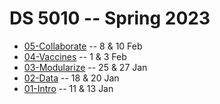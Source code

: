 
# DS 5010 -- Spring 2023

* [05-Collaborate](05-Collaborate.md) -- 8 & 10 Feb
* [04-Vaccines](04-Vaccines.md) -- 1 & 3 Feb
* [03-Modularize](03-Modularize.md) -- 25 & 27 Jan
* [02-Data](02-Data.md) -- 18 & 20 Jan
* [01-Intro](01-Intro.md) -- 11 & 13 Jan
